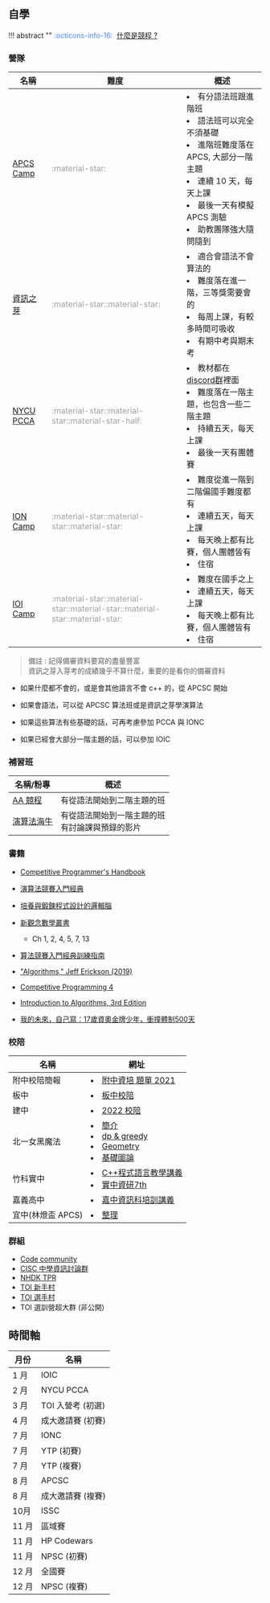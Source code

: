 ## 自學

!!! abstract ""
	<font color="#448aff">:octicons-info-16:</font>&nbsp;&nbsp;[<font>什麼是競程 ?</font>](https://hackmd.io/@LittlePants/Hyw_rueGK)
    
### 營隊

| 名稱                                               | 難度                                                         | 概述                                                         |
| -------------------------------------------------- | ------------------------------------------------------------ | ------------------------------------------------------------ |
| [APCS Camp](https://www.facebook.com/apcscamp)     | <font color="#A1A1A1">:material-star:</font>                 | <li>有分語法班跟進階班<br><li>語法班可以完全不須基礎<br><li>進階班難度落在 APCS, 大部分一階主題<br><li>連續 10 天，每天上課<br><li>最後一天有模擬 APCS 測驗<br><li>助教團隊強大隨問隨到 |
| [資訊之芽](https://www.facebook.com/ntucsiesprout) | <font color="#A1A1A1">:material-star::material-star:</font>  | <li>適合會語法不會算法的<br><li>難度落在進一階，三等獎需要會的<br><li>每周上課，有較多時間可吸收<br><li>有期中考與期末考 |
| [NYCU PCCA](https://www.facebook.com/NCTUPCCA)     | <font color="#A1A1A1">:material-star::material-star::material-star-half:</font> | <li>教材都在[discord群](https://discord.gg/BwU9T5vs2J)裡面<br><li>難度落在一階主題，也包含一些二階主題<br><li>持續五天，每天上課<br><li>最後一天有團體賽 |
| [ION Camp](https://www.facebook.com/nthuioncamp)   | <font color="#A1A1A1">:material-star::material-star::material-star:</font> | <li>難度從進一階到二階偏國手難度都有<br/><li>連續五天，每天上課<br/><li>每天晚上都有比賽，個人團體皆有<br/><li>住宿<br/> |
| [IOI Camp](https://www.facebook.com/ioicamp)       | <font color="#A1A1A1">:material-star::material-star::material-star::material-star::material-star:</font> | <li>難度在國手之上<br><li>連續五天，每天上課<br><li>每天晚上都有比賽，個人團體皆有<br><li>住宿<br/> |

> 備註 : 
> 記得備審資料要寫的盡量豐富<br>
> 資訊之芽入芽考的成績幾乎不算什麼，重要的是看你的備審資料

- 如果什麼都不會的，或是會其他語言不會 c++ 的，從 APCSC 開始

- 如果會語法，可以從 APCSC 算法班或是資訊之芽學演算法

- 如果這些算法有些基礎的話，可再考慮參加 PCCA 與 IONC

- 如果已經會大部分一階主題的話，可以參加 IOIC

### 補習班

| 名稱/粉專                                          | 概述                                               |
| -------------------------------------------------- | -------------------------------------------------- |
| [AA 競程](https://www.facebook.com/AAdreamoon)     | 有從語法開始到二階主題的班                         |
| [演算法海牛](https://www.facebook.com/algo.seacow) | 有從語法開始到一階主題的班<br>有討論課與預錄的影片 |

### 書籍

- [Competitive Programmer's Handbook](https://cses.fi/book/book.pdf)
- [演算法競賽入門經典](https://www.tenlong.com.tw/products/9787302356288)
- [培養與鍛鍊程式設計的邏輯腦](https://www.tenlong.com.tw/products/9789862017777)
- [新觀念數學叢書](https://www.efficient.com.tw/?route=product/category&path=3_1203_1223&cour=5&ver=26)
	- Ch 1, 2, 4, 5, 7, 13

- [算法競賽入門經典訓練指南](https://www.tenlong.com.tw/products/9787302291077#)
- ["Algorithms," Jeff Erickson (2019)](https://jeffe.cs.illinois.edu/teaching/algorithms/)
- [Competitive Programming 4](https://cpbook.net/)
- [Introduction to Algorithms, 3rd Edition](https://www.amazon.com/Introduction-Algorithms-3rd-MIT-Press/dp/0262033844)
- [
我的未來，自己寫：17歲資奧金牌少年，衝撞體制500天](https://www.books.com.tw/products/0010771575)

### 校陪

| 名稱              | 網址                                                         |
| ----------------- | ------------------------------------------------------------ |
| 附中校陪簡報      | <li>[附中資培 題單 2021](https://codeforces.com/group/3Xn3T5DO0a/contests) |
| 板中              | <li>[板中校陪](https://sites.google.com/site/pcshic/zi-xun-pei-xun) |
| 建中              | <li>[2022 校陪](https://tioj.ck.tp.edu.tw/articles/27)       |
| 北一女黑魔法      | <li>[簡介](https://hackmd.io/@hhhhaura/r1KdR5avq)<br/><li>[dp & greedy](https://slides.com/fhvirus/bm-dp-greedy)<br/><li>[Geometry](https://drive.google.com/file/d/1ZIf1yeDzheYddv5SiRI6LzsD-5PxkDlJ/view)<br/><li>[基礎圖論](https://slides.com/justinlai2003/palette) |
| 竹科實中          | <li>[C++程式語言教學講義](https://hackmd.io/@CLKO/B18yT_i5Z)<br><li>[實中資研7th](https://hackmd.io/@nehs-iced-7th) |
| 嘉義高中          | <li>[嘉中資訊科培訓講義](https://hackmd.io/@vincent97198/SyAUzqZP8) |
| 宜中(林燈盃 APCS) | <li><a href="/wiki/cp/images/林燈盃.html" target="_blank">整理</a> |

### 群組

- [Code community](https://discord.gg/Xg3aZPssEy)
- [CISC 中學資訊討論群](https://discord.gg/cisc)
- [NHDK TPR](https://discord.gg/FhFh5B6FqU)
- [TOI 新手村](https://www.facebook.com/groups/1500275723594463/)
- [TOI 選手村](https://www.facebook.com/groups/569965449807555/)
- TOI 選訓營超大群 (非公開)

## 時間軸

| 月份  | 名稱              |
| ----- | ----------------- |
| 1 月  | IOIC              |
| 2 月  | NYCU PCCA         |
| 3 月  | TOI 入營考 (初選) |
| 4 月  | 成大邀請賽 (初賽) |
| 7 月  | IONC              |
| 7 月  | YTP (初賽)        |
| 7 月  | YTP (複賽)        |
| 8 月  | APCSC             |
| 8 月  | 成大邀請賽 (複賽) |
| 10月  | ISSC              |
| 11 月 | 區域賽            |
| 11 月 | HP Codewars       |
| 11 月 | NPSC (初賽)       |
| 12 月 | 全國賽            |
| 12 月 | NPSC (複賽)       |

